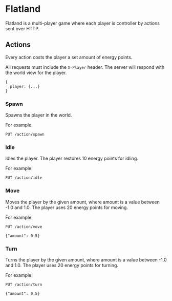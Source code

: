 # Flatland

Flatland is a multi-player game where each player is controller by actions sent
over HTTP.

## Actions

Every action costs the player a set amount of energy points.

All requests must include the `X-Player` header. The server will respond with
the world view for the player.

    {
      player: {...}
    }

### Spawn

Spawns the player in the world.

For example:

`PUT /action/spawn`

### Idle

Idles the player. The player restores 10 energy points for idling.

For example:

`PUT /action/idle`

### Move

Moves the player by the given amount, where amount is a value between -1.0 and
1.0. The player uses 20 energy points for moving.

For example:

`PUT /action/move`

    {"amount": 0.5}

### Turn

Turns the player by the given amount, where amount is a value between -1.0 and
1.0. The player uses 20 energy points for turning.

For example:

`PUT /action/turn`

    {"amount": 0.5}
